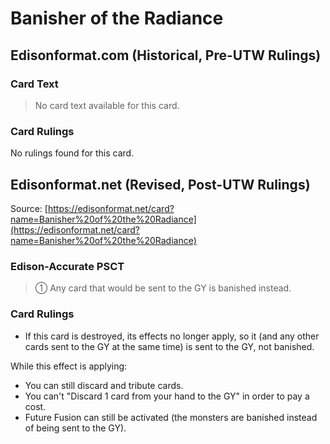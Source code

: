 # Banisher of the Radiance

## Edisonformat.com (Historical, Pre-UTW Rulings)

### Card Text

> No card text available for this card.

### Card Rulings

No rulings found for this card.

## Edisonformat.net (Revised, Post-UTW Rulings)

Source: [https://edisonformat.net/card?name=Banisher%20of%20the%20Radiance](https://edisonformat.net/card?name=Banisher%20of%20the%20Radiance)

### Edison-Accurate PSCT

> ① Any card that would be sent to the GY is banished instead.

### Card Rulings

*   If this card is destroyed, its effects no longer apply, so it (and any other cards sent to the GY at the same time) is sent to the GY, not banished.

While this effect is applying:
*   You can still discard and tribute cards.
*   You can't "Discard 1 card from your hand to the GY" in order to pay a cost.
*   Future Fusion can still be activated (the monsters are banished instead of being sent to the GY).
            